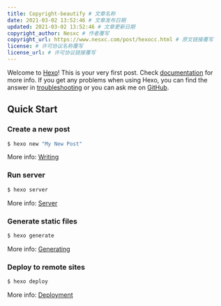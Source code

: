 ```yaml
---
title: Copyright-beautify # 文章名称
date: 2021-03-02 13:52:46 # 文章发布日期
updated: 2021-03-02 13:52:46 # 文章更新日期
copyright_author: Nesxc # 作者覆写
copyright_url: https://www.nesxc.com/post/hexocc.html # 原文链接覆写
license: # 许可协议名称覆写
license_url: # 许可协议链接覆写
---
```

Welcome to [Hexo](https://hexo.io/)! This is your very first post. Check [documentation](https://hexo.io/docs/) for more info. If you get any problems when using Hexo, you can find the answer in [troubleshooting](https://hexo.io/docs/troubleshooting.html) or you can ask me on [GitHub](https://github.com/hexojs/hexo/issues).

## Quick Start

### Create a new post

``` bash
$ hexo new "My New Post"
```

More info: [Writing](https://hexo.io/docs/writing.html)

### Run server

``` bash
$ hexo server
```

More info: [Server](https://hexo.io/docs/server.html)

### Generate static files

``` bash
$ hexo generate
```

More info: [Generating](https://hexo.io/docs/generating.html)

### Deploy to remote sites

``` bash
$ hexo deploy
```

More info: [Deployment](https://hexo.io/docs/one-command-deployment.html)
